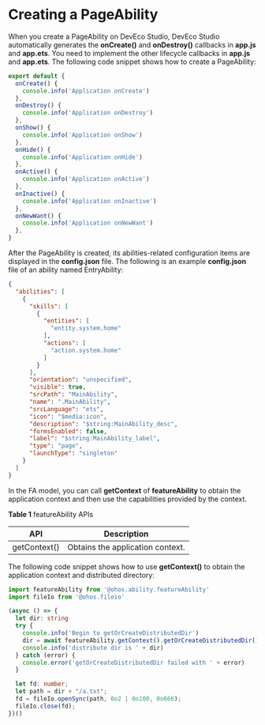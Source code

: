 # Creating a PageAbility


When you create a PageAbility on DevEco Studio, DevEco Studio automatically generates the **onCreate()** and **onDestroy()** callbacks in **app.js** and **app.ets**. You need to implement the other lifecycle callbacks in **app.js** and **app.ets**. The following code snippet shows how to create a PageAbility:

```ts
export default {
  onCreate() {
    console.info('Application onCreate')
  },
  onDestroy() {
    console.info('Application onDestroy')
  },
  onShow() {
    console.info('Application onShow')
  },
  onHide() {
    console.info('Application onHide')
  },
  onActive() {
    console.info('Application onActive')
  },
  onInactive() {
    console.info('Application onInactive')
  },
  onNewWant() {
    console.info('Application onNewWant')
  },
}
```


After the PageAbility is created, its abilities-related configuration items are displayed in the **config.json** file. The following is an example **config.json** file of an ability named EntryAbility:

```json
{
  "abilities": [
    {
      "skills": [
        {
          "entities": [
            "entity.system.home"
          ],
          "actions": [
            "action.system.home"
          ]
        }
      ],
      "orientation": "unspecified",
      "visible": true,
      "srcPath": "MainAbility",
      "name": ".MainAbility",
      "srcLanguage": "ets",
      "icon": "$media:icon",
      "description": "$string:MainAbility_desc",
      "formsEnabled": false,
      "label": "$string:MainAbility_label",
      "type": "page",
      "launchType": "singleton"
    }
  ]
}
```


In the FA model, you can call **getContext** of **featureAbility** to obtain the application context and then use the capabilities provided by the context.


**Table 1** featureAbility APIs

| API| Description|
| -------- | -------- |
| getContext() | Obtains the application context.|


The following code snippet shows how to use **getContext()** to obtain the application context and distributed directory:

```ts
import featureAbility from '@ohos.ability.featureAbility'
import fileIo from '@ohos.fileio'

(async () => {
  let dir: string
  try {
    console.info('Begin to getOrCreateDistributedDir')
    dir = await featureAbility.getContext().getOrCreateDistributedDir()
    console.info('distribute dir is ' + dir)
  } catch (error) {
    console.error('getOrCreateDistributedDir failed with ' + error)
  }

  let fd: number;
  let path = dir + "/a.txt";
  fd = fileIo.openSync(path, 0o2 | 0o100, 0o666);
  fileIo.close(fd);
})()
```
